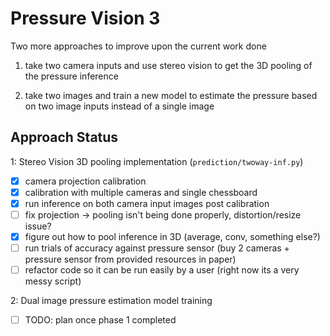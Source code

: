 # Pressure Vision 3
Two more approaches to improve upon the current work done

1. take two camera inputs and use stereo vision to get the 3D pooling of the pressure inference

2. take two images and train a new model to estimate the pressure based on two image inputs instead of a single image 

## Approach Status

1: Stereo Vision 3D pooling implementation (`prediction/twoway-inf.py`)

- [x] camera projection calibration
- [x] calibration with multiple cameras and single chessboard
- [x] run inference on both camera input images post calibration
- [ ] fix projection -> pooling isn't being done properly, distortion/resize issue?
- [x] figure out how to pool inference in 3D (average, conv, something else?)
- [ ] run trials of accuracy against pressure sensor (buy 2 cameras + pressure sensor from provided resources in paper)
- [ ] refactor code so it can be run easily by a user (right now its a very messy script)

2: Dual image pressure estimation model training

- [ ] TODO: plan once phase 1 completed
